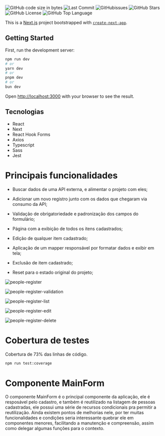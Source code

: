 ![GitHub code size in bytes](https://img.shields.io/github/languages/code-size/jpss14/people-register)
![Last Commit](https://img.shields.io/github/last-commit/jpss14/people-register)
![GitHubissues](https://img.shields.io/github/issues/jpss14/people-register)
![GitHub Stars](https://img.shields.io/github/stars/jpss14/people-register)
![GitHub License](https://img.shields.io/github/license/jpss14/people-register)
![GitHub Top Language](https://img.shields.io/github/languages/top/jpss14/people-register)

This is a [Next.js](https://nextjs.org/) project bootstrapped with [`create-next-app`](https://github.com/vercel/next.js/tree/canary/packages/create-next-app).

## Getting Started

First, run the development server:

```bash
npm run dev
# or
yarn dev
# or
pnpm dev
# or
bun dev
```

Open [http://localhost:3000](http://localhost:3000) with your browser to see the result.

## Tecnologias

- React
- Next
- React Hook Forms
- Axios
- Typescript
- Sass
- Jest

# Principais funcionalidades

- Buscar dados de uma API externa, e alimentar o projeto com eles;

- Adicionar um novo registro junto com os dados que chegaram via consumo da API;

- Validação de obrigatoriedade e padronização dos campos do formulário;

- Página com a exibição de todos os itens cadastrados;

- Edição de qualquer item cadastrado;

- Aplicação de um mapper responsável por formatar dados e exibir em tela;

- Exclusão de item cadastrado;

- Reset para o estado original do projeto;

![people-register](https://github.com/JPSS14/people-register/assets/40327303/f355926f-3d0e-437b-9aab-500fa7ecb877)

![people-register-validation](https://github.com/JPSS14/people-register/assets/40327303/7068c121-a6b4-421f-bc32-c93146f60388)

![people-register-list](https://github.com/JPSS14/people-register/assets/40327303/1d59d97e-906f-4256-b9aa-33f72cc6c0c6)

![people-register-edit](https://github.com/JPSS14/people-register/assets/40327303/01edffb5-2659-4acd-8278-e3215165786a)

![people-register-delete](https://github.com/JPSS14/people-register/assets/40327303/9fc42670-ec30-40e5-a298-fe7ea3819ca5)

# Cobertura de testes

Cobertura de 73% das linhas de código.

```bash
npm run test:coverage
```

# Componente MainForm

O componente MainForm é o principal componente da aplicação, ele é resposável pelo cadastro, e também é reutilizado na listagem de pessoas cadastradas, ele possui uma série de recursos condicionais pra permitir a reutilização. Ainda existem pontos de melhorias nele, por ter muitas funcionalidades e condições seria interessante quebrar ele em componentes menores, facilitando a manutenção e compreensão, assim como delegar algumas funções para o contexto.
